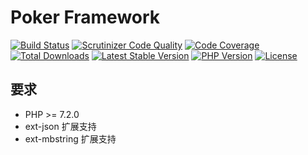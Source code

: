 # Poker Framework

[![Build Status](https://api.travis-ci.org/pokerapp/framework.svg?branch=master)](https://travis-ci.org/pokerapp/framework)
[![Scrutinizer Code Quality](https://scrutinizer-ci.com/g/pokerapp/framework/badges/quality-score.png?b=master)](https://scrutinizer-ci.com/g/pokerapp/framework/?branch=master)
[![Code Coverage](https://scrutinizer-ci.com/g/pokerapp/framework/badges/coverage.png?b=master)](https://scrutinizer-ci.com/g/pokerapp/framework/?branch=master)
[![Total Downloads](https://poser.pugx.org/pokerapp/framework/downloads)](https://packagist.org/packages/poker/framework)
[![Latest Stable Version](https://poser.pugx.org/pokerapp/framework/v/stable)](https://packagist.org/packages/poker/framework)
[![PHP Version](https://img.shields.io/badge/php-%3E%3D7.2-8892BF.svg)](http://www.php.net/)
[![License](https://poser.pugx.org/pokerapp/framework/license)](https://packagist.org/packages/poker/framework)

## 要求

* PHP >= 7.2.0
* ext-json 扩展支持
* ext-mbstring 扩展支持
